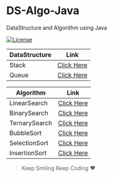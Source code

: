 # DS-Algo-Java
 DataStructure and Algorithm using Java

[![License](https://img.shields.io/badge/license-Apache%202-4EB1BA.svg?style=flat-square)](https://www.apache.org/licenses/LICENSE-2.0.html)

 |DataStructure|Link|
 |--|--|
 |Stack<T> |[Click Here](https://github.com/ImDropCodes/DS-Algo/blob/master/src/DS/Stack/Stack.java)
 |Queue<T>|[Click Here](https://github.com/ImDropCodes/DS-Algo-Java/blob/master/src/DS/Queue/Queue.java)
 
 
 |Algorithm|Link|
 |--|--|
 |LinearSearch|[Click Here](https://github.com/ImDropCodes/DS-Algo-Java/blob/master/src/Algorithm/Searching/LinearSearch/LinearSearch.java)
 |BinarySearch|[Click Here](https://github.com/ImDropCodes/DS-Algo-Java/blob/master/src/Algorithm/Searching/BinarySearch/BinarySearch.java)
 |TernarySearch|[Click Here](https://github.com/ImDropCodes/DS-Algo-Java/blob/master/src/Algorithm/Searching/TernarySearch/TernarySearch.java)
 |BubbleSort|[Click Here](https://github.com/ImDropCodes/DS-Algo-Java/blob/master/src/Algorithm/Sorting/BubbleSort/BubbleSort.java)
 |SelectionSort|[Click Here](https://github.com/ImDropCodes/DS-Algo-Java/blob/master/src/Algorithm/Sorting/SelectionSort/SelectionSort.java)
 |InsertionSort|[Click Here](https://github.com/ImDropCodes/DS-Algo-Java/blob/master/src/Algorithm/InsertionSort/InsertionSort.java)

 >Keep Smiling Keep Coding ❤
